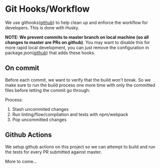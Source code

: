 # Git Hooks/Workflow

We use githooks([github](https://github.com/devlinjunker/template.node.hapi/tree/master/scripts/hooks)) to help clean up and enforce the workflow for developers. This is done with Husky.

**NOTE: We prevent commits to master branch on local machine (so all changes to master are PRs on github)**. You may want to disable this for more rapid local development, you can just remove the configuration in package.json([github](https://github.com/devlinjunker/template.node.hapi/blob/master/package.json#L30)) that adds these hooks.

## On commit
Before each commit, we want to verify that the build won't break. So we make sure to run the build process one more time with only the committed files before
letting the commit go through:

Process:
1. Stash uncommited changes
2. Run linting/flow/compliation and tests with npm/webpack
3. Pop uncommitted changes


## Github Actions

We setup github actions on this project so we can attempt to build and run the tests for every PR submitted
against master.

More to come...
